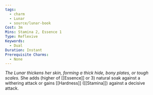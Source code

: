 ```yaml
---
tags:
  - charm
  - Lunar
  - source/lunar-book
Cost: 3m
Mins: Stamina 2, Essence 1
Type: Reflexive
Keywords:
  - Dual
Duration: Instant
Prerequisite Charms:
  - None
---
```

*The Lunar thickens her skin, forming a thick hide, bony plates, or tough scales.*
She adds (higher of [[Essence]] or 3) natural soak against a withering attack or gains [[Hardness]] ([[Stamina]]) against a decisive attack.